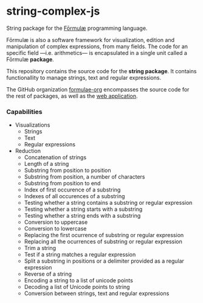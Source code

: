 # string-complex-js

String package for the [Fōrmulæ](https://formulae.org) programming language.

Fōrmulæ is also a software framework for visualization, edition and manipulation of complex expressions, from many fields. The code for an specific field —i.e. arithmetics— is encapsulated in a single unit called a Fōrmulæ **package**.

This repository contains the source code for the **string package**. It contains functionallity to manage strings, text and regular expressions.

The GitHub organization [formulae-org](https://github.com/formulae-org) encompasses the source code for the rest of packages, as well as the [web application](https://github.com/formulae-org/formulae-js).

<!--
Take a look at this [tutorial](https://formulae.org/?script=tutorials/Complex) to know the capabilities of the Fōrmulæ arithmetic package.
-->

### Capabilities ###

* Visualizations
    * Strings
    * Text
    * Regular expressions
* Reduction
    * Concatenation of strings
    * Length of a string
    * Substring from position to position
    * Substring from position, a number of characters
    * Substring from position to end
    * Index of first occurence of a substring
    * Indexes of all occurences of a substring
    * Testing whether a string contains a substring or regular expression
    * Testing whether a string starts with a substring
    * Testing whether a string ends with a substring
    * Conversion to uppercase
    * Conversion to lowercase
    * Replacing the first ocurrence of substring or regular expression
    * Replacing all the ocurrences of substring or regular expression
    * Trim a string
    * Test if a string matches a regular expression
    * Split a substring in positions or a delimiter provided as a regular expression
    * Reverse of a string
    * Encoding a string to a list of unicode points
    * Decoding a list of Unicode points to string
    * Conversion between strings, text and regular expressions
